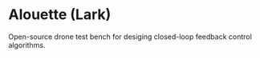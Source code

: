 # Alouette (Lark)

Open-source drone test bench for desiging closed-loop feedback control algorithms.
